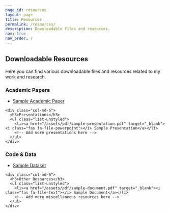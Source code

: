 ```yaml
---
page_id: resources
layout: page
title: Resources
permalink: /resources/
description: Downloadable files and resources.
nav: true
nav_order: 7
---
```


<!-- pages/resources.md -->
<div class="resources">
  <h2>Downloadable Resources</h2>
  
  <div class="row">
    <div class="col-md-12">
      <p>Here you can find various downloadable files and resources related to my work and research.</p>
    </div>
  </div>

  <div class="row mt-4">
    <div class="col-md-6">
      <h3>Academic Papers</h3>
      <ul class="list-unstyled">
        <li><a href="/assets/pdf/sample-paper.pdf" target="_blank"><i class="fas fa-file-pdf"></i> Sample Academic Paper</a></li>
        <!-- Add more academic papers here -->
      </ul>
    </div>
    
    <div class="col-md-6">
      <h3>Presentations</h3>
      <ul class="list-unstyled">
        <li><a href="/assets/pdf/sample-presentation.pdf" target="_blank"><i class="fas fa-file-powerpoint"></i> Sample Presentation</a></li>
        <!-- Add more presentations here -->
      </ul>
    </div>
  </div>

  <div class="row mt-4">
    <div class="col-md-6">
      <h3>Code & Data</h3>
      <ul class="list-unstyled">
        <li><a href="/assets/data/sample-dataset.zip" target="_blank"><i class="fas fa-file-archive"></i> Sample Dataset</a></li>
        <!-- Add more code and data files here -->
      </ul>
    </div>
    
    <div class="col-md-6">
      <h3>Other Resources</h3>
      <ul class="list-unstyled">
        <li><a href="/assets/pdf/sample-document.pdf" target="_blank"><i class="fas fa-file-text"></i> Sample Document</a></li>
        <!-- Add more miscellaneous resources here -->
      </ul>
    </div>
  </div>
</div>